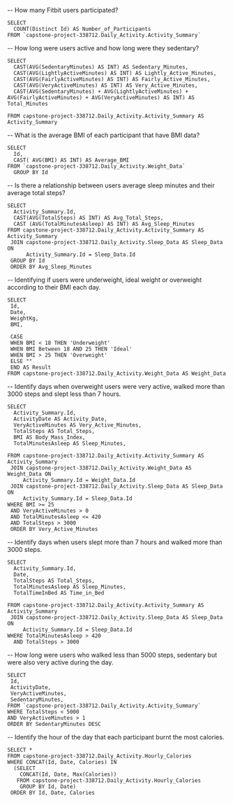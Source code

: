 -- How many Fitbit users participated?

```
SELECT 
  COUNT(Distinct Id) AS Number_of_Participants
FROM `capstone-project-338712.Daily_Activity.Activity_Summary`
```


-- How long were users active and how long were they sedentary?

```
SELECT 
  CAST(AVG(SedentaryMinutes) AS INT) AS Sedentary_Minutes,
  CAST(AVG(LightlyActiveMinutes) AS INT) AS Lightly_Active_Minutes,
  CAST(AVG(FairlyActiveMinutes) AS INT) AS Fairly_Active_Minutes,
  CAST(AVG(VeryActiveMinutes) AS INT) AS Very_Active_Minutes,
  CAST(AVG(SedentaryMinutes) + AVG(LightlyActiveMinutes) + AVG(FairlyActiveMinutes) + AVG(VeryActiveMinutes) AS INT) AS Total_Minutes
  
FROM capstone-project-338712.Daily_Activity.Activity_Summary AS Activity_Summary
```
  

-- What is the average BMI of each participant that have BMI data?

```
SELECT  
  Id,
  CAST( AVG(BMI) AS INT) AS Average_BMI
FROM `capstone-project-338712.Daily_Activity.Weight_Data`
  GROUP BY Id  
```


-- Is there a relationship between users average sleep minutes and their average total steps?

```
SELECT  
  Activity_Summary.Id,
  CAST(AVG(TotalSteps) AS INT) AS Avg_Total_Steps,
  CAST (AVG(TotalMinutesAsleep) AS INT) AS Avg_Sleep_Minutes
FROM capstone-project-338712.Daily_Activity.Activity_Summary AS Activity_Summary
 JOIN capstone-project-338712.Daily_Activity.Sleep_Data AS Sleep_Data ON
      Activity_Summary.Id = Sleep_Data.Id
 GROUP BY Id
 ORDER BY Avg_Sleep_Minutes
 ```
 

-- Identifying if users were underweight, ideal weight or overweight according to their BMI each day.

```
SELECT
 Id,
 Date,
 WeightKg,
 BMI,
 
 CASE 
 WHEN BMI < 18 THEN 'Underweight'
 WHEN BMI Between 18 AND 25 THEN 'Ideal'
 WHEN BMI > 25 THEN 'Overweight'
 ELSE ""
 END AS Result
FROM capstone-project-338712.Daily_Activity.Weight_Data AS Weight_Data
```


-- Identify days when overweight users were very active, walked more than 3000 steps and slept less than 7 hours.

```
SELECT 
  Activity_Summary.Id,
  ActivityDate AS Activity_Date,
  VeryActiveMinutes AS Very_Active_Minutes,
  TotalSteps AS Total_Steps,
  BMI AS Body_Mass_Index,
  TotalMinutesAsleep AS Sleep_Minutes,
  
FROM capstone-project-338712.Daily_Activity.Activity_Summary AS Activity_Summary
 JOIN capstone-project-338712.Daily_Activity.Weight_Data AS Weight_Data ON
     Activity_Summary.Id = Weight_Data.Id
 JOIN capstone-project-338712.Daily_Activity.Sleep_Data AS Sleep_Data ON     
     Activity_Summary.Id = Sleep_Data.Id  
WHERE BMI >= 25 
 AND VeryActiveMinutes > 0
 AND TotalMinutesAsleep <= 420
 AND TotalSteps > 3000
 ORDER BY Very_Active_Minutes
```


-- Identify days when users slept more than 7 hours and walked more than 3000 steps.

```
SELECT 
  Activity_Summary.Id,
  Date,
  TotalSteps AS Total_Steps,
  TotalMinutesAsleep AS Sleep_Minutes,
  TotalTimeInBed AS Time_in_Bed
  
FROM capstone-project-338712.Daily_Activity.Activity_Summary AS Activity_Summary
 JOIN capstone-project-338712.Daily_Activity.Sleep_Data AS Sleep_Data ON     
     Activity_Summary.Id = Sleep_Data.Id  
WHERE TotalMinutesAsleep > 420
  AND TotalSteps > 3000
```


-- How long were users who walked less than 5000 steps, sedentary but were also very active during the day. 

```
SELECT 
 Id, 
 ActivityDate,
 VeryActiveMinutes,
 SedentaryMinutes,
FROM `capstone-project-338712.Daily_Activity.Activity_Summary` 
WHERE TotalSteps < 5000
AND VeryActiveMinutes > 1
ORDER BY SedentaryMinutes DESC
```


-- Identify the hour of the day that each participant burnt the most calories. 

```
SELECT *
FROM capstone-project-338712.Daily_Activity.Hourly_Calories
WHERE CONCAT(Id, Date, Calories) IN 
  (SELECT 
    CONCAT(Id, Date, Max(Calories))
   FROM capstone-project-338712.Daily_Activity.Hourly_Calories
    GROUP BY Id, Date) 
 ORDER BY Id, Date, Calories 
```
